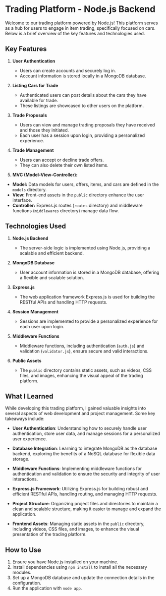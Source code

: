 # Trading Platform - Node.js Backend

Welcome to our trading platform powered by Node.js! This platform serves as a hub for users to engage in item trading, specifically focused on cars. Below is a brief overview of the key features and technologies used.

## Key Features

1. **User Authentication**
   - Users can create accounts and securely log in.
   - Account information is stored locally in a MongoDB database.

2. **Listing Cars for Trade**
   - Authenticated users can post details about the cars they have available for trade.
   - These listings are showcased to other users on the platform.

3. **Trade Proposals**
   - Users can view and manage trading proposals they have received and those they initiated.
   - Each user has a session upon login, providing a personalized experience.

4. **Trade Management**
   - Users can accept or decline trade offers.
   - They can also delete their own listed items.
5.  **MVC (Model-View-Controller):**
   - **Model:** Data models for users, offers, items, and cars are defined in the `models` directory.
   - **View:** Front-end assets in the `public` directory enhance the user interface.
   - **Controller:** Express.js routes (`routes` directory) and middleware functions (`middlewares` directory) manage data flow.

## Technologies Used

1. **Node.js Backend**
   - The server-side logic is implemented using Node.js, providing a scalable and efficient backend.

2. **MongoDB Database**
   - User account information is stored in a MongoDB database, offering a flexible and scalable solution.

3. **Express.js**
   - The web application framework Express.js is used for building the RESTful APIs and handling HTTP requests.

4. **Session Management**
   - Sessions are implemented to provide a personalized experience for each user upon login.

5. **Middleware Functions**
   - Middleware functions, including authentication (`auth.js`) and validation (`validator.js`), ensure secure and valid interactions.

6. **Public Assets**
   - The `public` directory contains static assets, such as videos, CSS files, and images, enhancing the visual appeal of the trading platform.

## What I Learned

While developing this trading platform, I gained valuable insights into several aspects of web development and project management. Some key takeaways include:

- **User Authentication**: Understanding how to securely handle user authentication, store user data, and manage sessions for a personalized user experience.

- **Database Integration**: Learning to integrate MongoDB as the database backend, exploring the benefits of a NoSQL database for flexible data storage.

- **Middleware Functions**: Implementing middleware functions for authentication and validation to ensure the security and integrity of user interactions.

- **Express.js Framework**: Utilizing Express.js for building robust and efficient RESTful APIs, handling routing, and managing HTTP requests.

- **Project Structure**: Organizing project files and directories to maintain a clean and scalable structure, making it easier to manage and expand the application.

- **Frontend Assets**: Managing static assets in the `public` directory, including videos, CSS files, and images, to enhance the visual presentation of the trading platform.


## How to Use

1. Ensure you have Node.js installed on your machine.
2. Install dependencies using `npm install` to install all the necessary modules.
3. Set up a MongoDB database and update the connection details in the configuration.
4. Run the application with `node app`.
